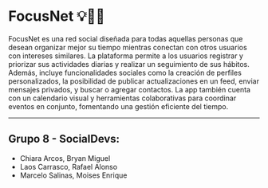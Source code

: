 # FocusNet 💡📌📝

FocusNet es una red social diseñada para todas aquellas personas que desean organizar mejor su tiempo mientras conectan con otros usuarios con intereses similares. La plataforma permite a los usuarios registrar y priorizar sus actividades diarias y realizar un seguimiento de sus hábitos. Además, incluye funcionalidades sociales como la creación de perfiles personalizados, la posibilidad de publicar actualizaciones en un feed, enviar mensajes privados, y buscar o agregar contactos. La app también cuenta con un calendario visual y herramientas colaborativas para coordinar eventos en conjunto, fomentando una gestión eficiente del tiempo.

---
## Grupo 8 - SocialDevs:

- Chiara Arcos, Bryan Miguel
- Laos Carrasco, Rafael Alonso
- Marcelo Salinas, Moises Enrique

